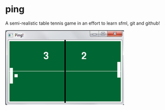 # ping
A semi-realistic table tennis game in an effort to learn sfml, git and github!

![screenshot](screenshot.png?raw=true)
